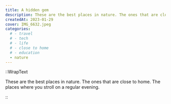 ```yaml
---
title: A hidden gem
description: These are the best places in nature. The ones that are close to home. The places where you stroll on a regular evening.
createdAt: 2023-01-29
cover: IMG_6632.jpeg
categories:
  # - travel
  # - tech
  # - life
  # - close to home
  # - education
  - nature
---
```


::WrapText

<p>
  These are the best places in nature. The ones that are close to home. The places where you stroll on a regular evening.
  </p>
::
